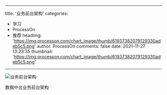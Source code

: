 
---
title: '业务前台架构'
categories: 
 - 学习
 - ProcessOn
 - 推荐
headimg: 'https://img.processon.com/chart_image/thumb/61937382079129330adeb5c5.png'
author: ProcessOn
comments: false
date: 2021-11-27 13:23:35
thumbnail: 'https://img.processon.com/chart_image/thumb/61937382079129330adeb5c5.png'
---

<div>   
<img class="thumb" alt="业务前台架构" src="https://img.processon.com/chart_image/thumb/61937382079129330adeb5c5.png" referrerpolicy="no-referrer">
<p>数据中台业务前台架构</p>  
</div>
            